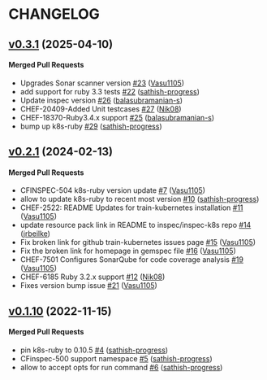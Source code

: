 # CHANGELOG

<!-- latest_release -->
<!-- latest_release -->

<!-- release_rollup -->
<!-- release_rollup -->

<!-- latest_stable_release -->
## [v0.3.1](https://github.com/inspec/train-kubernetes/tree/v0.3.1) (2025-04-10)

#### Merged Pull Requests
- Upgrades Sonar scanner version [#23](https://github.com/inspec/train-kubernetes/pull/23) ([Vasu1105](https://github.com/Vasu1105))
- add support for ruby 3.3 tests [#22](https://github.com/inspec/train-kubernetes/pull/22) ([sathish-progress](https://github.com/sathish-progress))
- Update inspec version  [#26](https://github.com/inspec/train-kubernetes/pull/26) ([balasubramanian-s](https://github.com/balasubramanian-s))
- CHEF-20409-Added Unit testcases [#27](https://github.com/inspec/train-kubernetes/pull/27) ([Nik08](https://github.com/Nik08))
- CHEF-18370-Ruby3.4.x support [#25](https://github.com/inspec/train-kubernetes/pull/25) ([balasubramanian-s](https://github.com/balasubramanian-s))
- bump up k8s-ruby [#29](https://github.com/inspec/train-kubernetes/pull/29) ([sathish-progress](https://github.com/sathish-progress))
<!-- latest_stable_release -->

## [v0.2.1](https://github.com/inspec/train-kubernetes/tree/v0.2.1) (2024-02-13)

#### Merged Pull Requests
- CFINSPEC-504 k8s-ruby version update [#7](https://github.com/inspec/train-kubernetes/pull/7) ([Vasu1105](https://github.com/Vasu1105))
- allow to update k8s-ruby to recent most version [#10](https://github.com/inspec/train-kubernetes/pull/10) ([sathish-progress](https://github.com/sathish-progress))
- CHEF-2522: README Updates for train-kubernetes installation [#11](https://github.com/inspec/train-kubernetes/pull/11) ([Vasu1105](https://github.com/Vasu1105))
- update resource pack link in README to inspec/inspec-k8s repo [#14](https://github.com/inspec/train-kubernetes/pull/14) ([jrbeilke](https://github.com/jrbeilke))
- Fix broken link for github train-kubernetes issues page [#15](https://github.com/inspec/train-kubernetes/pull/15) ([Vasu1105](https://github.com/Vasu1105))
- Fix the broken link for homepage in gemspec file [#16](https://github.com/inspec/train-kubernetes/pull/16) ([Vasu1105](https://github.com/Vasu1105))
- CHEF-7501 Configures SonarQube for code coverage analysis [#19](https://github.com/inspec/train-kubernetes/pull/19) ([Vasu1105](https://github.com/Vasu1105))
- CHEF-6185 Ruby 3.2.x support [#12](https://github.com/inspec/train-kubernetes/pull/12) ([Nik08](https://github.com/Nik08))
- Fixes version bump issue [#21](https://github.com/inspec/train-kubernetes/pull/21) ([Vasu1105](https://github.com/Vasu1105))

## [v0.1.10](https://github.com/inspec/train-kubernetes/tree/v0.1.10) (2022-11-15)

#### Merged Pull Requests
- pin k8s-ruby to 0.10.5 [#4](https://github.com/inspec/train-kubernetes/pull/4) ([sathish-progress](https://github.com/sathish-progress))
- CFinspec-500 support namespace [#5](https://github.com/inspec/train-kubernetes/pull/5) ([sathish-progress](https://github.com/sathish-progress))
- allow to accept opts for run command [#6](https://github.com/inspec/train-kubernetes/pull/6) ([sathish-progress](https://github.com/sathish-progress))